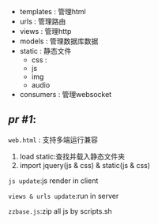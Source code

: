 - templates : 管理html
- urls : 管理路由
- views : 管理http
- models : 管理数据库数据
- static : 静态文件
  - css : 
  - js
  - img
  - audio
- consumers : 管理websocket


## *pr #1*:
``web.html`` : 支持多端运行兼容

1. load static:查找并载入静态文件夹
2. import jquery(js & css) & static(js & css)

``js update``:js render in client

``views & urls update``:run in server

``zzbase.js``:zip all js by scripts.sh
